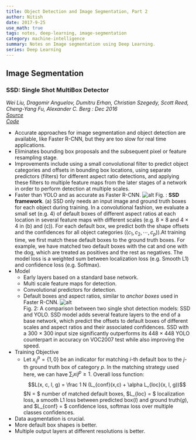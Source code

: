 ```yaml
---
title: Object Detection and Image Segmentation, Part 2
author: Nitish
date: 2017-9-25
use_math: true
tags: notes, deep-learning, image-segmentation
category: machine-intelligence
summary: Notes on Image segmentation using Deep Learning.
series: Deep Learning
---
```


## Image Segmentation

### SSD: Single Shot MultiBox Detector
*Wei Liu, Dragomir Anguelov, Dumitru Erhan, Christian Szegedy, Scott Reed, Cheng-Yang Fu, Alexander C. Berg : Dec 2016*   
[*Source*](https://arxiv.org/abs/1512.02325)   
[*Code*](https://github.com/weiliu89/caffe/tree/ssd)   

* Accurate approaches for image segmentation and object detection are available, like Faster R-CNN, but they are too slow for real time applications.
* Eliminates bounding box proposals and the subsequent pixel or feature resampling stage.
* Improvements include using a small convolutional filter to predict object categories and offsets in bounding box locations, using separate predictors (filters) for different aspect ratio detections, and applying these filters to multiple feature maps from the later stages of a network in order to perform detection at multiple scales.
* Faster than YOLO and as accurate as Faster R-CNN.
![alt](/images/papers/ssd1.jpg)
Fig. : **SSD framework**. (a) SSD only needs an input image and ground truth boxes for
each object during training. In a convolutional fashion, we evaluate a small set (e.g. 4)
of default boxes of different aspect ratios at each location in several feature maps with
different scales (e.g. 8 × 8 and 4 × 4 in (b) and (c)). For each default box, we predict
both the shape offsets and the confidences for all object categories $((c_1, c_2, \cdots , c_p))$.At training time, we first match these default boxes to the ground truth boxes. For
example, we have matched two default boxes with the cat and one with the dog, which
are treated as positives and the rest as negatives. The model loss is a weighted sum
between localization loss (e.g. Smooth L1) and confidence loss (e.g. Softmax).
* Model
    * Early layers based on a standard base network.
    * Multi scale feature maps for detection.
    * Convolutional predictors for detection.
    * Default boxes and aspect ratios, similar to *anchor boxes* used in Faster R-CNN.
![alt](/images/papers/ssd2.jpg)   
Fig. 2: A comparison between two single shot detection models: SSD and YOLO.
SSD model adds several feature layers to the end of a base network, which predict
the offsets to default boxes of different scales and aspect ratios and their associated
confidences. SSD with a 300 × 300 input size significantly outperforms its 448 × 448
YOLO counterpart in accuracy on VOC2007 test while also improving the speed.
* Training Objective
    * Let $x_{ij}^p=\{1,0\}$ be an indicator for matching $i$-th default box to the $j$-th ground truth box of category $p$. In the matching strategy used here, we can have $\sum_ix{ij}^p \ge 1$. Overall loss function:
    $$L(x, c, l, g) = \frac 1 N (L_{conf}(x,c) + \alpha L_{loc}(x, l, g))$$
    $N = $ number of matched default boxes, $L_{loc} = $ localization loss, a smooth L1 loss between predicted box($l$) and ground truth($g$), and $L_{conf} = $ confidence loss, softmax loss over multiple classes confidences.
* Data augmentation is crucial.
* More default box shapes is better.
* Multiple output layers at different resolutions is better.

### 



